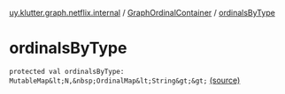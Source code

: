[uy.klutter.graph.netflix.internal](../index.md) / [GraphOrdinalContainer](index.md) / [ordinalsByType](.)


# ordinalsByType
`protected val ordinalsByType: MutableMap&lt;N,&nbsp;OrdinalMap&lt;String&gt;&gt;` [(source)](https://github.com/kohesive/klutter/blob/master/netflix-graph-jdk6/src/main/kotlin/uy/klutter/graph/netflix/internal/Ordinals.kt#L9)



